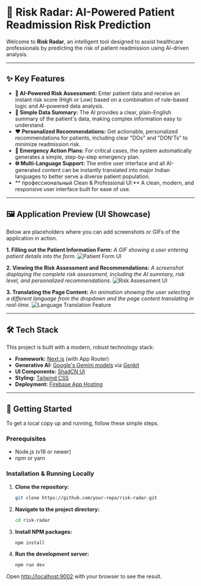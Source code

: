 # 🏥 Risk Radar: AI-Powered Patient Readmission Risk Prediction

Welcome to **Risk Radar**, an intelligent tool designed to assist healthcare professionals by predicting the risk of patient readmission using AI-driven analysis.

---

## ✨ Key Features

- **🤖 AI-Powered Risk Assessment:** Enter patient data and receive an instant risk score (High or Low) based on a combination of rule-based logic and AI-powered data analysis.
- **📜 Simple Data Summary:** The AI provides a clear, plain-English summary of the patient's data, making complex information easy to understand.
- **❤️ Personalized Recommendations:** Get actionable, personalized recommendations for patients, including clear "DOs" and "DON'Ts" to minimize readmission risk.
- **🚨 Emergency Action Plans:** For critical cases, the system automatically generates a simple, step-by-step emergency plan.
- **🌐 Multi-Language Support:** The entire user interface and all AI-generated content can be instantly translated into major Indian languages to better serve a diverse patient population.
- ** профессиональный Clean & Professional UI:** A clean, modern, and responsive user interface built for ease of use.

---

## 🖼️ Application Preview (UI Showcase)

Below are placeholders where you can add screenshots or GIFs of the application in action.

**1. Filling out the Patient Information Form:**
*A GIF showing a user entering patient details into the form.*
![Patient Form UI](https://placehold.co/800x600.png?text=Patient+Form+GIF)

**2. Viewing the Risk Assessment and Recommendations:**
*A screenshot displaying the complete risk assessment, including the AI summary, risk level, and personalized recommendations.*
![Risk Assessment UI](https://placehold.co/800x600.png?text=Risk+Assessment+UI)

**3. Translating the Page Content:**
*An animation showing the user selecting a different language from the dropdown and the page content translating in real-time.*
![Language Translation Feature](https://placehold.co/800x600.png?text=Language+Translation+GIF)

---

## 🛠️ Tech Stack

This project is built with a modern, robust technology stack:

- **Framework:** [Next.js](https://nextjs.org/) (with App Router)
- **Generative AI:** [Google's Gemini models](https://deepmind.google/technologies/gemini/) via [Genkit](https://firebase.google.com/docs/genkit)
- **UI Components:** [ShadCN UI](https://ui.shadcn.com/)
- **Styling:** [Tailwind CSS](https://tailwindcss.com/)
- **Deployment:** [Firebase App Hosting](https://firebase.google.com/docs/hosting)

---

## 🚀 Getting Started

To get a local copy up and running, follow these simple steps.

### Prerequisites

- Node.js (v18 or newer)
- npm or yarn

### Installation & Running Locally

1. **Clone the repository:**
   ```sh
   git clone https://github.com/your-repo/risk-radar.git
   ```
2. **Navigate to the project directory:**
   ```sh
   cd risk-radar
   ```
3. **Install NPM packages:**
   ```sh
   npm install
   ```
4. **Run the development server:**
   ```sh
   npm run dev
   ```

Open [http://localhost:9002](http://localhost:9002) with your browser to see the result.
